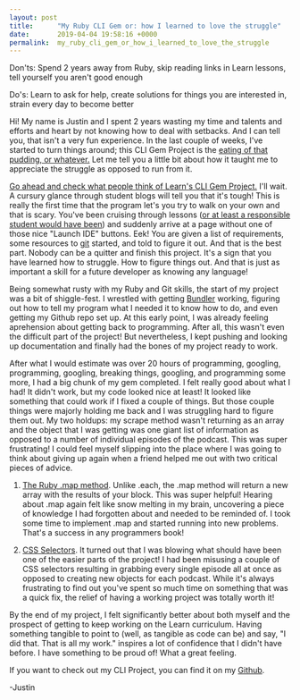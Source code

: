 ```yaml
---
layout: post
title:      "My Ruby CLI Gem or: how I learned to love the struggle"
date:       2019-04-04 19:58:16 +0000
permalink:  my_ruby_cli_gem_or_how_i_learned_to_love_the_struggle
---
```



Don'ts: Spend 2 years away from Ruby, skip reading links in Learn lessons, tell yourself you aren't good enough

Do's: Learn to ask for help, create solutions for things you are interested in, strain every day to become better

Hi! My name is Justin and I spent 2 years wasting my time and talents and efforts and heart by not knowing how to deal with setbacks. And I can tell you, that isn't a very fun experience. In the last couple of weeks, I've started to turn things around; this CLI Gem Project is the [eating of that pudding, or whatever.](https://www.npr.org/2012/08/24/159975466/corrections-and-comments-to-stories) Let me tell you a little bit about how it taught me to appreciate the struggle as opposed to run from it.

[Go ahead and check what people think of Learn's CLI Gem Project.](http://) I'll wait. A cursury glance through student blogs will tell you that it's tough! This is really the first time that the program let's you try to walk on your own and that is scary. You've been cruising through lessons ([or at least a responsible student would have been](https://media.giphy.com/media/apowQdwqKcKPK/giphy.gif)) and suddenly arrive at a page without one of those nice "Launch IDE" buttons. Eek! You are given a list of requirements, some resources to [git](https://media.giphy.com/media/10UUe8ZsLnaqwo/giphy.gif) started, and told to figure it out. And that is the best part. Nobody can be a quitter and finish this project. It's a sign that you have learned how to struggle. How to figure things out. And that is just as important a skill for a future developer as knowing any language!

Being somewhat rusty with my Ruby and Git skills, the start of my project was a bit of shiggle-fest. I wrestled with getting [Bundler](https://bundler.io/v1.12/bundler_setup.html) working, figuring out how to tell my program what I needed it to know how to do, and even getting my Github repo set up. At this early point, I was already feeling aprehension about getting back to programming. After all, this wasn't even the difficult part of the project! But nevertheless, I kept pushing and looking up documentation and finally had the bones of my project ready to work.

After what I would estimate was over 20 hours of programming, googling, programming, googling, breaking things, googling, and programming some more, I had a big chunk of my gem completed. I felt really good about what I had! It didn't work, but my code looked nice at least! It looked like something that could work if I fixed a couple of things. But those couple things were majorly holding me back and I was struggling hard to figure them out. My two holdups: my scrape method wasn't returning as an array and the object that I was getting was one giant list of information as opposed to a number of individual episodes of the podcast. This was super frustrating! I could feel myself slipping into the place where I was going to think about giving up again when a friend helped me out with two critical pieces of advice.

1. [The Ruby .map method](https://www.rubyguides.com/2018/10/ruby-map-method/). Unlike .each, the .map method will return a new array with the results of your block. This was super helpful! Hearing about .map again felt like snow melting in my brain, uncovering a piece of knowledge I had forgotten about and needed to be reminded of. I took some time to implement .map and started running into new problems. That's a success in any programmers book!

2. [CSS Selectors](https://developer.mozilla.org/en-US/docs/Web/CSS/CSS_Selectors). It turned out that I was blowing what should have been one of the easier parts of the project! I had been misusing a couple of CSS selectors resulting in grabbing every single episode all at once as opposed to creating new objects for each podcast. While it's always frustrating to find out you've spent so much time on something that was a quick fix, the relief of having a working project was totally worth it!

By the end of my project, I felt significantly better about both myself and the prospect of getting to keep working on the Learn curriculum. Having something tangible to point to (well, as tangible as code can be) and say, "I did that. That is all my work." inspires a lot of confidence that I didn't have before. I have something to be proud of! What a great feeling.

If you want to check out my CLI Project, you can find it on my [Github](https://github.com/justindhall/pod_scraper).

-Justin


